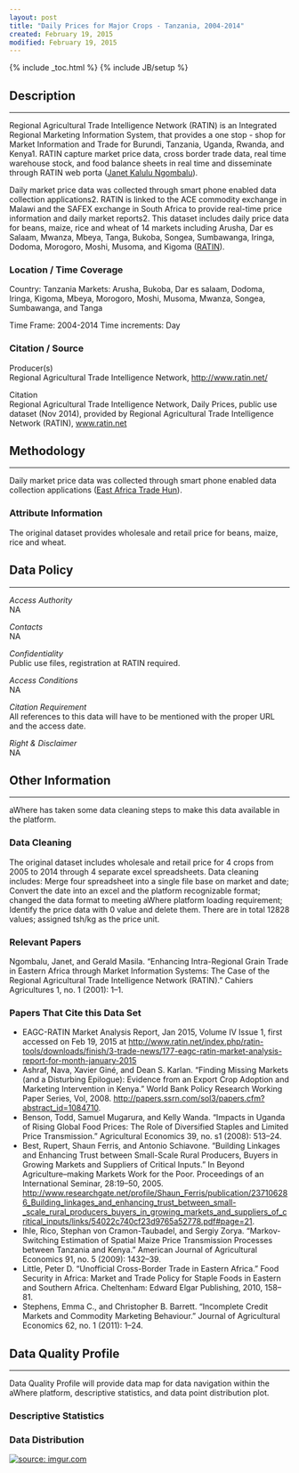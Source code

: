 ```yaml
---
layout: post
title: "Daily Prices for Major Crops - Tanzania, 2004-2014"
created: February 19, 2015
modified: February 19, 2015
---
```


{% include _toc.html %}
{% include JB/setup %}

## Description
----
Regional Agricultural Trade Intelligence Network (RATIN) is an Integrated Regional Marketing Information System, that provides a one stop - shop for Market Information and Trade for Burundi, Tanzania, Uganda, Rwanda, and Kenya1. RATIN capture market price data, cross border trade data, real time warehouse stock, and food balance sheets in real time and disseminate through RATIN web porta ([Janet Kalulu Ngombalu](3)). 

Daily market price data was collected through smart phone enabled data collection applications2. RATIN is linked to the ACE commodity exchange in Malawi and the SAFEX exchange in South Africa to provide real-time price information and daily market reports2. This dataset includes daily price data for beans, maize, rice and wheat of 14 markets including Arusha, Dar es Salaam, Mwanza, Mbeya, Tanga, Bukoba, Songea, Sumbawanga, Iringa, Dodoma, Morogoro, Moshi, Musoma, and Kigoma ([RATIN](1)).   

### Location / Time Coverage
Country: Tanzania
Markets: Arusha, Bukoba, Dar es salaam, Dodoma, Iringa, Kigoma, Mbeya, Morogoro, Moshi, Musoma, Mwanza, Songea, Sumbawanga, and Tanga 
  
Time Frame: 2004-2014
Time increments: Day 

### Citation / Source
Producer(s)   
Regional Agricultural Trade Intelligence Network, http://www.ratin.net/

Citation  
Regional Agricultural Trade Intelligence Network, Daily Prices, public use dataset (Nov 2014), provided by Regional Agricultural Trade Intelligence Network (RATIN), www.ratin.net

## Methodology
----
Daily market price data was collected through smart phone enabled data collection applications ([East Africa Trade Hun](2)).   

### Attribute Information
The original dataset provides wholesale and retail price for beans, maize, rice and wheat. 

## Data Policy
----
*Access Authority*  
NA

*Contacts*  
NA  

*Confidentiality*  
Public use files, registration at RATIN required.

*Access Conditions*  
NA 

*Citation Requirement*  
All references to this data will have to be mentioned with the proper URL and the access date.

*Right & Disclaimer*  
NA  

## Other Information
----
aWhere has taken some data cleaning steps to make this data available in the platform. 

### Data Cleaning

The original dataset includes wholesale and retail price for 4 crops from 2005 to 2014 through 4 separate excel spreadsheets. Data cleaning includes: Merge four spreadsheet into a single file base on market and date; Convert the date into an excel and the platform recognizable format; changed the data format to meeting aWhere platform loading requirement; Identify the price data with 0 value and delete them. There are in total 12828 values; assigned tsh/kg as the price unit. 

### Relevant Papers

Ngombalu, Janet, and Gerald Masila. “Enhancing Intra-Regional Grain Trade in Eastern Africa through Market Information Systems: The Case of the Regional Agricultural Trade Intelligence Network (RATIN).” Cahiers Agricultures 1, no. 1 (2001): 1–1.

### Papers That Cite this Data Set

- EAGC-RATIN Market Analysis Report, Jan 2015, Volume IV Issue 1, first accessed on Feb 19, 2015 at http://www.ratin.net/index.php/ratin-tools/downloads/finish/3-trade-news/177-eagc-ratin-market-analysis-report-for-month-january-2015
- Ashraf, Nava, Xavier Giné, and Dean S. Karlan. “Finding Missing Markets (and a Disturbing Epilogue): Evidence from an Export Crop Adoption and Marketing Intervention in Kenya.” World Bank Policy Research Working Paper Series, Vol, 2008. http://papers.ssrn.com/sol3/papers.cfm?abstract_id=1084710.
- Benson, Todd, Samuel Mugarura, and Kelly Wanda. “Impacts in Uganda of Rising Global Food Prices: The Role of Diversified Staples and Limited Price Transmission.” Agricultural Economics 39, no. s1 (2008): 513–24.
- Best, Rupert, Shaun Ferris, and Antonio Schiavone. “Building Linkages and Enhancing Trust between Small-Scale Rural Producers, Buyers in Growing Markets and Suppliers of Critical Inputs.” In Beyond Agriculture–making Markets Work for the Poor. Proceedings of an International Seminar, 28:19–50, 2005. http://www.researchgate.net/profile/Shaun_Ferris/publication/237106286_Building_linkages_and_enhancing_trust_between_small-_scale_rural_producers_buyers_in_growing_markets_and_suppliers_of_critical_inputs/links/54022c740cf23d9765a52778.pdf#page=21.
- Ihle, Rico, Stephan von Cramon-Taubadel, and Sergiy Zorya. “Markov-Switching Estimation of Spatial Maize Price Transmission Processes between Tanzania and Kenya.” American Journal of Agricultural Economics 91, no. 5 (2009): 1432–39.
- Little, Peter D. “Unofficial Cross-Border Trade in Eastern Africa.” Food Security in Africa: Market and Trade Policy for Staple Foods in Eastern and Southern Africa. Cheltenham: Edward Elgar Publishing, 2010, 158–81.
- Stephens, Emma C., and Christopher B. Barrett. “Incomplete Credit Markets and Commodity Marketing Behaviour.” Journal of Agricultural Economics 62, no. 1 (2011): 1–24.


## Data Quality Profile
----
Data Quality Profile will provide data map for data navigation within the aWhere platform, descriptive statistics, and data point distribution plot. 

### Descriptive Statistics

<script src="https://gist.github.com/yizhexu/704331a2ba2ce6dae1b2.js"></script>

### Data Distribution

<a href="http://imgur.com/KqufNPf"><img src="http://i.imgur.com/KqufNPf.jpg" title="source: imgur.com" /></a>


[1]: http://www.ratin.net/index.php/tanzania "RATIN Price Tanzania"
[2]: http://www.competeafrica.org/Files/20121105_RATIN_Final.pdf "East Africa Trade Hub, 2012, Regional Agriculture Trade Intelligence Network"
[3]: http://www.eagc.org/acpaf_esa/ATPAF%20-ESA%20_Janet.pdf "Janet Kalulu Ngombalu, Regional Agricultural Trade Intelligence Network – RATIN"